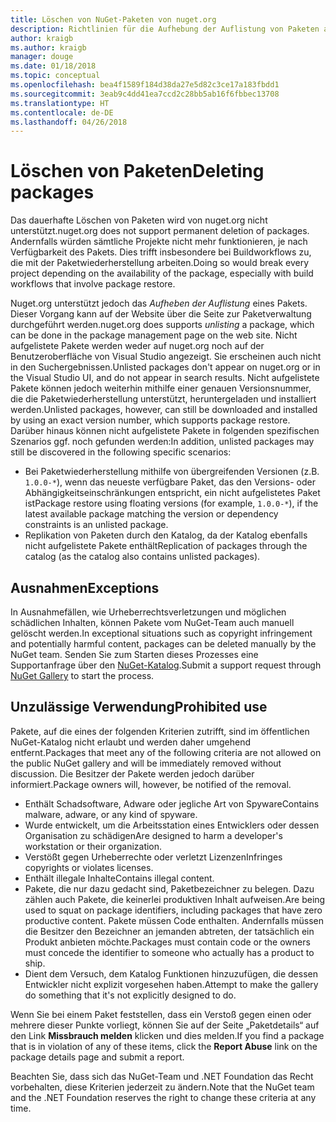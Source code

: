 ```yaml
---
title: Löschen von NuGet-Paketen von nuget.org
description: Richtlinien für die Aufhebung der Auflistung von Paketen auf nuget.org. Dauerhaftes Löschen wird nur unterstützt, wenn durch Pakete andere Richtlinien verletzt werden.
author: kraigb
ms.author: kraigb
manager: douge
ms.date: 01/18/2018
ms.topic: conceptual
ms.openlocfilehash: bea4f1589f184d38da27e5d82c3ce17a183fbdd1
ms.sourcegitcommit: 3eab9c4dd41ea7ccd2c28bb5ab16f6fbbec13708
ms.translationtype: HT
ms.contentlocale: de-DE
ms.lasthandoff: 04/26/2018
---
```

# <a name="deleting-packages"></a><span data-ttu-id="b3fb6-103">Löschen von Paketen</span><span class="sxs-lookup"><span data-stu-id="b3fb6-103">Deleting packages</span></span>

<span data-ttu-id="b3fb6-104">Das dauerhafte Löschen von Paketen wird von nuget.org nicht unterstützt.</span><span class="sxs-lookup"><span data-stu-id="b3fb6-104">nuget.org does not support permanent deletion of packages.</span></span> <span data-ttu-id="b3fb6-105">Andernfalls würden sämtliche Projekte nicht mehr funktionieren, je nach Verfügbarkeit des Pakets. Dies trifft insbesondere bei Buildworkflows zu, die mit der Paketwiederherstellung arbeiten.</span><span class="sxs-lookup"><span data-stu-id="b3fb6-105">Doing so would break every project depending on the availability of the package, especially with build workflows that involve package restore.</span></span>

<span data-ttu-id="b3fb6-106">Nuget.org unterstützt jedoch das *Aufheben der Auflistung* eines Pakets. Dieser Vorgang kann auf der Website über die Seite zur Paketverwaltung durchgeführt werden.</span><span class="sxs-lookup"><span data-stu-id="b3fb6-106">nuget.org does supports *unlisting* a package, which can be done in the package management page on the web site.</span></span> <span data-ttu-id="b3fb6-107">Nicht aufgelistete Pakete werden weder auf nuget.org noch auf der Benutzeroberfläche von Visual Studio angezeigt. Sie erscheinen auch nicht in den Suchergebnissen.</span><span class="sxs-lookup"><span data-stu-id="b3fb6-107">Unlisted packages don't appear on nuget.org or in the Visual Studio UI, and do not appear in search results.</span></span> <span data-ttu-id="b3fb6-108">Nicht aufgelistete Pakete können jedoch weiterhin mithilfe einer genauen Versionsnummer, die die Paketwiederherstellung unterstützt, heruntergeladen und installiert werden.</span><span class="sxs-lookup"><span data-stu-id="b3fb6-108">Unlisted packages, however, can still be downloaded and installed by using an exact version number, which supports package restore.</span></span> <span data-ttu-id="b3fb6-109">Darüber hinaus können nicht aufgelistete Pakete in folgenden spezifischen Szenarios ggf. noch gefunden werden:</span><span class="sxs-lookup"><span data-stu-id="b3fb6-109">In addition, unlisted packages may still be discovered in the following specific scenarios:</span></span>

- <span data-ttu-id="b3fb6-110">Bei Paketwiederherstellung mithilfe von übergreifenden Versionen (z.B. `1.0.0-*`), wenn das neueste verfügbare Paket, das den Versions- oder Abhängigkeitseinschränkungen entspricht, ein nicht aufgelistetes Paket ist</span><span class="sxs-lookup"><span data-stu-id="b3fb6-110">Package restore using floating versions (for example, `1.0.0-*`), if the latest available package matching the version or dependency constraints is an unlisted package.</span></span>
- <span data-ttu-id="b3fb6-111">Replikation von Paketen durch den Katalog, da der Katalog ebenfalls nicht aufgelistete Pakete enthält</span><span class="sxs-lookup"><span data-stu-id="b3fb6-111">Replication of packages through the catalog (as the catalog also contains unlisted packages).</span></span>

## <a name="exceptions"></a><span data-ttu-id="b3fb6-112">Ausnahmen</span><span class="sxs-lookup"><span data-stu-id="b3fb6-112">Exceptions</span></span>

<span data-ttu-id="b3fb6-113">In Ausnahmefällen, wie Urheberrechtsverletzungen und möglichen schädlichen Inhalten, können Pakete vom NuGet-Team auch manuell gelöscht werden.</span><span class="sxs-lookup"><span data-stu-id="b3fb6-113">In exceptional situations such as copyright infringement and potentially harmful content, packages can be deleted manually by the NuGet team.</span></span> <span data-ttu-id="b3fb6-114">Senden Sie zum Starten dieses Prozesses eine Supportanfrage über den [NuGet-Katalog](http://www.nuget.org).</span><span class="sxs-lookup"><span data-stu-id="b3fb6-114">Submit a support request through [NuGet Gallery](http://www.nuget.org) to start the process.</span></span>

## <a name="prohibited-use"></a><span data-ttu-id="b3fb6-115">Unzulässige Verwendung</span><span class="sxs-lookup"><span data-stu-id="b3fb6-115">Prohibited use</span></span>

<span data-ttu-id="b3fb6-116">Pakete, auf die eines der folgenden Kriterien zutrifft, sind im öffentlichen NuGet-Katalog nicht erlaubt und werden daher umgehend entfernt.</span><span class="sxs-lookup"><span data-stu-id="b3fb6-116">Packages that meet any of the following criteria are not allowed on the public NuGet gallery and will be immediately removed without discussion.</span></span> <span data-ttu-id="b3fb6-117">Die Besitzer der Pakete werden jedoch darüber informiert.</span><span class="sxs-lookup"><span data-stu-id="b3fb6-117">Package owners will, however, be notified of the removal.</span></span>

- <span data-ttu-id="b3fb6-118">Enthält Schadsoftware, Adware oder jegliche Art von Spyware</span><span class="sxs-lookup"><span data-stu-id="b3fb6-118">Contains malware, adware, or any kind of spyware.</span></span>
- <span data-ttu-id="b3fb6-119">Wurde entwickelt, um die Arbeitsstation eines Entwicklers oder dessen Organisation zu schädigen</span><span class="sxs-lookup"><span data-stu-id="b3fb6-119">Are designed to harm a developer's workstation or their organization.</span></span>
- <span data-ttu-id="b3fb6-120">Verstößt gegen Urheberrechte oder verletzt Lizenzen</span><span class="sxs-lookup"><span data-stu-id="b3fb6-120">Infringes copyrights or violates licenses.</span></span>
- <span data-ttu-id="b3fb6-121">Enthält illegale Inhalte</span><span class="sxs-lookup"><span data-stu-id="b3fb6-121">Contains illegal content.</span></span>
- <span data-ttu-id="b3fb6-122">Pakete, die nur dazu gedacht sind, Paketbezeichner zu belegen. Dazu zählen auch Pakete, die keinerlei produktiven Inhalt aufweisen.</span><span class="sxs-lookup"><span data-stu-id="b3fb6-122">Are being used to squat on package identifiers, including packages that have zero productive content.</span></span> <span data-ttu-id="b3fb6-123">Pakete müssen Code enthalten. Andernfalls müssen die Besitzer den Bezeichner an jemanden abtreten, der tatsächlich ein Produkt anbieten möchte.</span><span class="sxs-lookup"><span data-stu-id="b3fb6-123">Packages must contain code or the owners must concede the identifier to someone who actually has a product to ship.</span></span>
- <span data-ttu-id="b3fb6-124">Dient dem Versuch, dem Katalog Funktionen hinzuzufügen, die dessen Entwickler nicht explizit vorgesehen haben.</span><span class="sxs-lookup"><span data-stu-id="b3fb6-124">Attempt to make the gallery do something that it's not explicitly designed to do.</span></span>

<span data-ttu-id="b3fb6-125">Wenn Sie bei einem Paket feststellen, dass ein Verstoß gegen einen oder mehrere dieser Punkte vorliegt, können Sie auf der Seite „Paketdetails“ auf den Link **Missbrauch melden** klicken und dies melden.</span><span class="sxs-lookup"><span data-stu-id="b3fb6-125">If you find a package that is in violation of any of these items, click the **Report Abuse** link on the package details page and submit a report.</span></span>

<span data-ttu-id="b3fb6-126">Beachten Sie, dass sich das NuGet-Team und .NET Foundation das Recht vorbehalten, diese Kriterien jederzeit zu ändern.</span><span class="sxs-lookup"><span data-stu-id="b3fb6-126">Note that the NuGet team and the .NET Foundation reserves the right to change these criteria at any time.</span></span>
